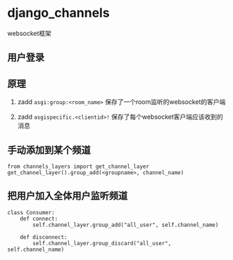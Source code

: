 # django_channels
websocket框架

## 用户登录

## 原理
1. zadd `asgi:group:<room_name>`
保存了一个room监听的websocket的客户端

2. zadd `asgispecific.<clientid>!`
保存了每个websocket客户端应该收到的消息

## 手动添加到某个频道
```
from channels_layers import get_channel_layer
get_channel_layer().group_add(<groupname>, channel_name)
```

## 把用户加入全体用户监听频道
```
class Consumer:
    def connect:
        self.channel_layer.group_add("all_user", self.channel_name)

    def disconnect:
        self.channel_layer.group_discard("all_user", self.channel_name)
```
